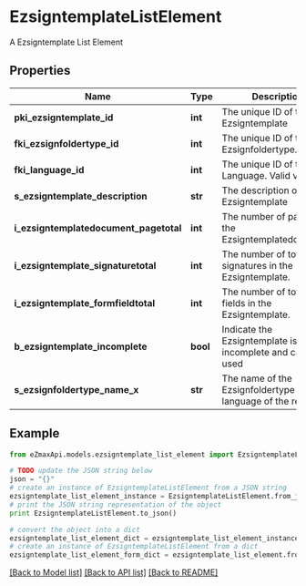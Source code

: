 # EzsigntemplateListElement

A Ezsigntemplate List Element

## Properties
Name | Type | Description | Notes
------------ | ------------- | ------------- | -------------
**pki_ezsigntemplate_id** | **int** | The unique ID of the Ezsigntemplate | 
**fki_ezsignfoldertype_id** | **int** | The unique ID of the Ezsignfoldertype. | 
**fki_language_id** | **int** | The unique ID of the Language.  Valid values:  |Value|Description| |-|-| |1|French| |2|English| | 
**s_ezsigntemplate_description** | **str** | The description of the Ezsigntemplate | 
**i_ezsigntemplatedocument_pagetotal** | **int** | The number of pages in the Ezsigntemplatedocument. | [optional] 
**i_ezsigntemplate_signaturetotal** | **int** | The number of total signatures in the Ezsigntemplate. | [optional] 
**i_ezsigntemplate_formfieldtotal** | **int** | The number of total form fields in the Ezsigntemplate. | [optional] 
**b_ezsigntemplate_incomplete** | **bool** | Indicate the Ezsigntemplate is incomplete and cannot be used | 
**s_ezsignfoldertype_name_x** | **str** | The name of the Ezsignfoldertype in the language of the requester | 

## Example

```python
from eZmaxApi.models.ezsigntemplate_list_element import EzsigntemplateListElement

# TODO update the JSON string below
json = "{}"
# create an instance of EzsigntemplateListElement from a JSON string
ezsigntemplate_list_element_instance = EzsigntemplateListElement.from_json(json)
# print the JSON string representation of the object
print EzsigntemplateListElement.to_json()

# convert the object into a dict
ezsigntemplate_list_element_dict = ezsigntemplate_list_element_instance.to_dict()
# create an instance of EzsigntemplateListElement from a dict
ezsigntemplate_list_element_form_dict = ezsigntemplate_list_element.from_dict(ezsigntemplate_list_element_dict)
```
[[Back to Model list]](../README.md#documentation-for-models) [[Back to API list]](../README.md#documentation-for-api-endpoints) [[Back to README]](../README.md)


